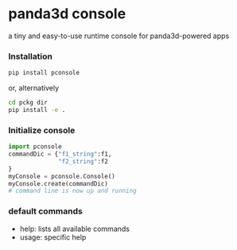 # panda3d console
 a tiny and easy-to-use runtime console for panda3d-powered apps

### Installation

```bash
pip install pconsole
```

or, alternatively

```bash
cd pckg dir
pip install -e .
```

### Initialize console

```python
import pconsole
commandDic = {"f1_string":f1,
              "f2_string":f2
}
myConsole = pconsole.Console()
myConsole.create(commandDic)
# command line is now up and running
```

### default commands

- help: lists all available commands
- usage: specific help
